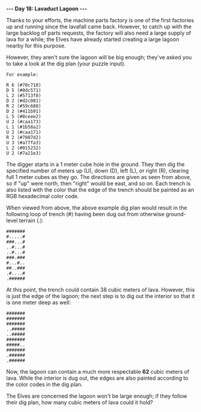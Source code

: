 **--- Day 18: Lavaduct Lagoon ---**

Thanks to your efforts, the machine parts factory is one of the first factories up and running since the lavafall came back. However, to catch up with the large
backlog of parts requests, the factory will also need a large supply of lava for a while; the Elves have already started creating a large lagoon nearby for this
purpose.

However, they aren't sure the lagoon will be big enough; they've asked you to take a look at the dig plan (your puzzle input).

```
For example:

R 6 (#70c710)
D 5 (#0dc571)
L 2 (#5713f0)
D 2 (#d2c081)
R 2 (#59c680)
D 2 (#411b91)
L 5 (#8ceee2)
U 2 (#caa173)
L 1 (#1b58a2)
U 2 (#caa171)
R 2 (#7807d2)
U 3 (#a77fa3)
L 2 (#015232)
U 2 (#7a21e3)
```

The digger starts in a 1 meter cube hole in the ground. They then dig the specified number of meters up (U), down (D), left (L), or right (R), clearing full 1
meter cubes as they go. The directions are given as seen from above, so if "up" were north, then "right" would be east, and so on. Each trench is also listed
with the color that the edge of the trench should be painted as an RGB hexadecimal color code.

When viewed from above, the above example dig plan would result in the following loop of trench (#) having been dug
out from otherwise ground-level terrain (.):

```
#######
#.....#
###...#
..#...#
..#...#
###.###
#...#..
##..###
.#....#
.######
```

At this point, the trench could contain 38 cubic meters of lava. However, this is just the edge of the lagoon; the next step is to dig out the interior so that
it is one meter deep as well:

```
#######
#######
#######
..#####
..#####
#######
#####..
#######
.######
.######
```

Now, the lagoon can contain a much more respectable **62** cubic meters of lava. While the interior is dug out, the edges are also painted according to the
color codes in the dig plan.

The Elves are concerned the lagoon won't be large enough; if they follow their dig plan, how many cubic meters of lava could it hold?